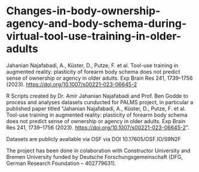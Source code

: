 # Changes-in-body-ownership-agency-and-body-schema-during-virtual-tool-use-training-in-older-adults
Jahanian Najafabadi, A., Küster, D., Putze, F. et al. Tool-use training in augmented reality: plasticity of forearm body schema does not predict sense of ownership or agency in older adults. Exp Brain Res 241, 1739–1756 (2023). https://doi.org/10.1007/s00221-023-06645-2



R Scripts created by Dr. Amir Jahanian Najafabadi and Prof. Ben Godde to process and analyses datasets cunducted for PALMS project, in particular a published paper titled "Jahanian Najafabadi, A., Küster, D., Putze, F. et al. Tool-use training in augmented reality: plasticity of forearm body schema does not predict sense of ownership or agency in older adults. Exp Brain Res 241, 1739–1756 (2023). https://doi.org/10.1007/s00221-023-06645-2".

Datasets are publicly available via OSF via DOI 10.17605/OSF.IO/S9N2F

The project has been done in colaboration with Constructor University and Bremen University funded by Deutsche Forschungsgemeinschaft (DFG, German Research Foundation – 402779631).
